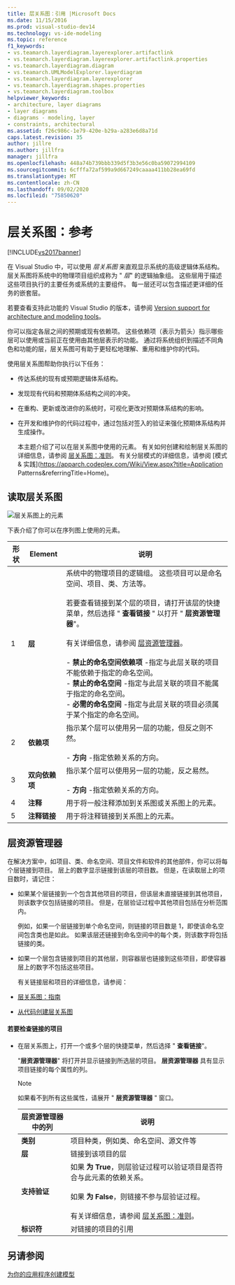 ```yaml
---
title: 层关系图：引用 |Microsoft Docs
ms.date: 11/15/2016
ms.prod: visual-studio-dev14
ms.technology: vs-ide-modeling
ms.topic: reference
f1_keywords:
- vs.teamarch.layerdiagram.layerexplorer.artifactlink
- vs.teamarch.layerdiagram.layerexplorer.artifactlink.properties
- vs.teamarch.layerdiagram.diagram
- vs.teamarch.UMLModelExplorer.layerdiagram
- vs.teamarch.layerdiagram.layerexplorer
- vs.teamarch.layerdiagram.shapes.properties
- vs.teamarch.layerdiagram.toolbox
helpviewer_keywords:
- architecture, layer diagrams
- layer diagrams
- diagrams - modeling, layer
- constraints, architectural
ms.assetid: f26c986c-1e79-420e-b29a-a283e6d8a71d
caps.latest.revision: 35
author: jillre
ms.author: jillfra
manager: jillfra
ms.openlocfilehash: 448a74b739bbb339d5f3b3e56c0ba59072994109
ms.sourcegitcommit: 6cfffa72af599a9d667249caaaa411bb28ea69fd
ms.translationtype: MT
ms.contentlocale: zh-CN
ms.lasthandoff: 09/02/2020
ms.locfileid: "75850620"
---
```

# <a name="layer-diagrams-reference"></a>层关系图：参考
[!INCLUDE[vs2017banner](../includes/vs2017banner.md)]

在 Visual Studio 中，可以使用 *层关系图* 来直观显示系统的高级逻辑体系结构。 层关系图将系统中的物理项目组织成称为 " *层*" 的逻辑抽象组。 这些层用于描述这些项目执行的主要任务或系统的主要组件。 每一层还可以包含描述更详细的任务的嵌套层。

 若要查看支持此功能的 Visual Studio 的版本，请参阅 [Version support for architecture and modeling tools](../modeling/what-s-new-for-design-in-visual-studio.md#VersionSupport)。

 你可以指定各层之间的预期或现有依赖项。 这些依赖项（表示为箭头）指示哪些层可以使用或当前正在使用由其他层表示的功能。 通过将系统组织到描述不同角色和功能的层，层关系图可有助于更轻松地理解、重用和维护你的代码。

 使用层关系图帮助你执行以下任务：

- 传达系统的现有或预期逻辑体系结构。

- 发现现有代码和预期体系结构之间的冲突。

- 在重构、更新或改进你的系统时，可视化更改对预期体系结构的影响。

- 在开发和维护你的代码过程中，通过包括对签入的验证来强化预期体系结构并生成操作。

  本主题介绍了可以在层关系图中使用的元素。 有关如何创建和绘制层关系图的详细信息，请参阅 [层关系图：准则](../modeling/layer-diagrams-guidelines.md)。 有关分层模式的详细信息，请参阅 [模式 & 实践](https://apparch.codeplex.com/Wiki/View.aspx?title=Application Patterns&referringTitle=Home)。

## <a name="reading-layer-diagrams"></a>读取层关系图
 ![层关系图上的元素](../modeling/media/uml-layerrefreading.png "UML_LayerRefReading")

 下表介绍了你可以在序列图上使用的元素。

|**形状**|**Element**|**说明**|
|---------------|-----------------|---------------------|
|1|**层**|系统中的物理项目的逻辑组。 这些项目可以是命名空间、项目、类、方法等。<br /><br /> 若要查看链接到某个层的项目，请打开该层的快捷菜单，然后选择 " **查看链接** " 以打开 " **层资源管理器**"。<br /><br /> 有关详细信息，请参阅 [层资源管理器](#Explorer)。<br /><br /> -   **禁止的命名空间依赖项** -指定与此层关联的项目不能依赖于指定的命名空间。<br />-   **禁止的命名空间** -指定与此层关联的项目不能属于指定的命名空间。<br />-   **必需的命名空间** -指定与此层关联的项目必须属于某个指定的命名空间。|
|2|**依赖项**|指示某个层可以使用另一层的功能，但反之则不然。<br /><br /> -   **方向** -指定依赖关系的方向。|
|3|**双向依赖项**|指示某个层可以使用另一层的功能，反之易然。<br /><br /> -   **方向** -指定依赖关系的方向。|
|4|**注释**|用于将一般注释添加到关系图或关系图上的元素。|
|5|**注释链接**|用于将注释链接到关系图上的元素。|

## <a name="layer-explorer"></a><a name="Explorer"></a> 层资源管理器
 在解决方案中，如项目、类、命名空间、项目文件和软件的其他部件，你可以将每个层链接到项目。 层上的数字显示链接到该层的项目数。 但是，在读取层上的项目数时，请记住：

- 如果某个层链接到一个包含其他项目的项目，但该层未直接链接到其他项目，则该数字仅包括链接的项目。 但是，在层验证过程中其他项目包括在分析范围内。

   例如，如果一个层链接到单个命名空间，则链接的项目数是 1，即使该命名空间包含类也是如此。 如果该层还链接到命名空间中的每个类，则该数字将包括链接的类。

- 如果一个层包含链接到项目的其他层，则容器层也链接到这些项目，即使容器层上的数字不包括这些项目。

  有关链接层和项目的详细信息，请参阅：

- [层关系图：指南](../modeling/layer-diagrams-guidelines.md)

- [从代码创建层关系图](../modeling/create-layer-diagrams-from-your-code.md)

#### <a name="to-examine-the-linked-artifacts"></a>若要检查链接的项目

- 在层关系图上，打开一个或多个层的快捷菜单，然后选择 " **查看链接**"。

     "**层资源管理器**" 将打开并显示链接到所选层的项目。 **层资源管理器** 具有显示项目链接的每个属性的列。

    > [!NOTE]
    > 如果看不到所有这些属性，请展开 " **层资源管理器** " 窗口。

    |**层资源管理器中的列**|**说明**|
    |----------------------------------|---------------------|
    |**类别**|项目种类，例如类、命名空间、源文件等|
    |**层**|链接到该项目的层|
    |**支持验证**|如果 **为 True**，则层验证过程可以验证项目是否符合与此元素的依赖关系。<br /><br /> 如果 **为 False**，则链接不参与层验证过程。<br /><br /> 有关详细信息，请参阅 [层关系图：准则](../modeling/layer-diagrams-guidelines.md)。|
    |**标识符**|对链接的项目的引用|

## <a name="see-also"></a>另请参阅
 [为你的应用程序创建模型](../modeling/create-models-for-your-app.md)
